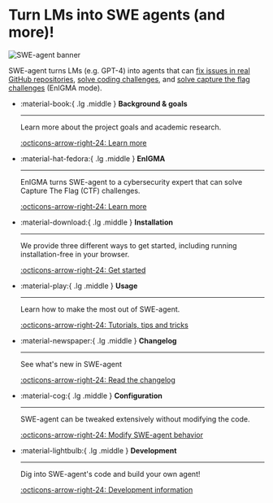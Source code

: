# Turn LMs into SWE agents (and more)!

![SWE-agent banner](assets/readme_assets/swe-agent-banner.png)

SWE-agent turns LMs (e.g. GPT-4) into agents that can
[fix issues in real GitHub repositories](background#swe-agent),
[solve coding challenges](usage/coding_challenges.md), and
[solve capture the flag challenges](background#enigma) (<span class="enigma">EnIGMA</span> mode).

<div class="grid cards" markdown>

-   :material-book:{ .lg .middle } __Background & goals__

    ---

    Learn more about the project goals and academic research.

    [:octicons-arrow-right-24: Learn more](background/index.md)


-   :material-hat-fedora:{ .lg .middle } __EnIGMA__

    ---

    <span class="enigma">EnIGMA</span> turns SWE-agent to a cybersecurity expert that can solve Capture The Flag (CTF) challenges.

    [:octicons-arrow-right-24: Learn more](background/index.md#enigma)

-   :material-download:{ .lg .middle } __Installation__

    ---

    We provide three different ways to get started, including running installation-free in your browser.

    [:octicons-arrow-right-24: Get started](installation/index.md)


-   :material-play:{ .lg .middle } __Usage__

    ---

    Learn how to make the most out of SWE-agent.

    [:octicons-arrow-right-24: Tutorials, tips and tricks](usage/index.md)

-   :material-newspaper:{ .lg .middle } __Changelog__

    ---

    See what's new in SWE-agent

    [:octicons-arrow-right-24: Read the changelog](installation/changelog.md)

-   :material-cog:{ .lg .middle } __Configuration__

    ---

    SWE-agent can be tweaked extensively without modifying the code.

    [:octicons-arrow-right-24: Modify SWE-agent behavior](usage/index.md)


-   :material-lightbulb:{ .lg .middle } __Development__

    ---

    Dig into SWE-agent's code and build your own agent!

    [:octicons-arrow-right-24: Development information](reference/index.md)
</div>
